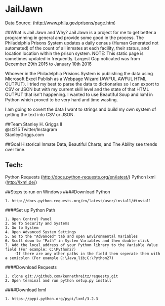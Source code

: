 # JailJawn
Data Source: (http://www.phila.gov/prisons/page.htm)

##What is Jail Jawn and Why?
Jail Jawn is a project for me to get better a programming in general and provide some good in the process.
The Philadelphia Prisons System updates a daily census (Human Generated not automated) of the count of all inmates at each facility, their status, and location location within the prison system. NOTE: This static page is sometimes updated in frequently. Largest Gap noticated was from December 29th 2015 to January 10th 2016

Whoever in the Philadelphia Prisions System is publishing the data using Microsoft Excel Publish as a Webpage Wizard (AWFUL AWFUL HTML OUTPUT). I tried my best to parse the data to dictionaries so I can export to CSV or JSON but with my current skill level and the state of that HTML OUTPUT that isn't happening. I wanted to use Beautiful Soup and lxml in Python which proved to be very hard and time wasting.

I am going to covert the data I want to strings and build my own system of getting the text into CSV or JSON.

##Team
Stanley H. Griggs II<br />
@st215 Twitter/Instagram<br />
StanleyGriggs.com<br />

##Goal
Historical Inmate Data, Beautiful Charts, and The Ability see trends over time.

## Tech:
Python Requests (http://docs.python-requests.org/en/latest/)
Python lxml (http://lxml.de/)


##Steps to run on Windows
####Download Python

	1. http://docs.python-requests.org/en/latest/user/install/#install

####Set up Python Path

	1. Open Control Panel
	2. Go To Security and Systems
	3. Go to System
	4. Open Advanced System Settings
	5. Go to the "Advanced" tab and open Environmental Variables
	6. Scoll down to "Path" in System Variables and then double-click
	7. Add the local address of your Python library to the Variable Value field (For example: C:\Python27)
		-If there are any other paths in the field then seperate them with a semicolon (For example C:\Java_lib;C:\Python27)
####Download Requests

	1. clone git://github.com/kennethreitz/requests.git
	2. Open terminal and run python setup.py install

####Download lxml

	1. https://pypi.python.org/pypi/lxml/3.2.3


